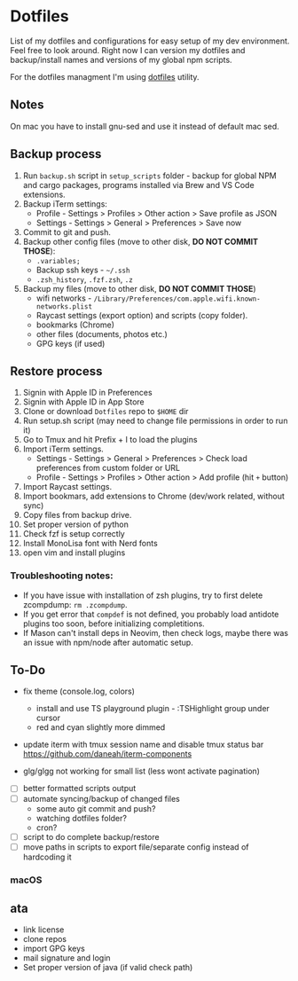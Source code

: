 # Dotfiles

List of my dotfiles and configurations for easy setup of my dev environment. Feel free to look around. Right now I can version my dotfiles and backup/install names and versions of my global npm scripts.

For the dotfiles managment I'm using [dotfiles](https://github.com/jbernard/dotfiles) utility.

## Notes

On mac you have to install gnu-sed and use it instead of default mac sed.

## Backup process

1. Run `backup.sh` script in `setup_scripts` folder - backup for global NPM and cargo packages, programs installed via Brew and VS Code extensions.
2. Backup iTerm settings:
   - Profile - Settings > Profiles > Other action > Save profile as JSON
   - Settings - Settings > General > Preferences > Save now
3. Commit to git and push.
4. Backup other config files (move to other disk, **DO NOT COMMIT THOSE**):
   - `.variables;`
   - Backup ssh keys - `~/.ssh`
   - `.zsh_history`, `.fzf.zsh`, `.z`
5. Backup my files (move to other disk, **DO NOT COMMIT THOSE**)
   - wifi networks - `/Library/Preferences/com.apple.wifi.known-networks.plist`
   - Raycast settings (export option) and scripts (copy folder).
   - bookmarks (Chrome)
   - other files (documents, photos etc.)
   - GPG keys (if used)

## Restore process

1. Signin with Apple ID in Preferences
2. Signin with Apple ID in App Store
3. Clone or download `Dotfiles` repo to `$HOME` dir
4. Run setup.sh script (may need to change file permissions in order to run it)
5. Go to Tmux and hit Prefix + I to load the plugins
6. Import iTerm settings.
   - Settings - Settings > General > Preferences > Check load preferences from custom folder or URL
   - Profile - Settings > Profiles > Other action > Add profile (hit `+` button)
7. Import Raycast settings.
8. Import bookmars, add extensions to Chrome (dev/work related, without sync)
9. Copy files from backup drive.
10. Set proper version of python
11. Check fzf is setup correctly
12. Install MonoLisa font with Nerd fonts
13. open vim and install plugins

### Troubleshooting notes:

- If you have issue with installation of zsh plugins, try to first delete zcompdump: `rm .zcompdump`.
- If you get error that `compdef` is not defined, you probably load antidote plugins too soon, before initializing completitions.
- If Mason can't install deps in Neovim, then check logs, maybe there was an issue with npm/node after automatic setup.

## To-Do

- fix theme (console.log, colors)

  - install and use TS playground plugin - :TSHighlight group under cursor
  - red and cyan slightly more dimmed

- update iterm with tmux session name and disable tmux status bar https://github.com/daneah/iterm-components
- glg/glgg not working for small list (less wont activate pagination)
- [ ] better formatted scripts output
- [ ] automate syncing/backup of changed files
  - some auto git commit and push?
  - watching dotfiles folder?
  - cron?
- [ ] script to do complete backup/restore
- [ ] move paths in scripts to export file/separate config instead of hardcoding it

### macOS

## ata

- link license
- clone repos
- import GPG keys
- mail signature and login
- Set proper version of java (if valid check path)
